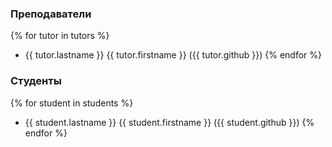 ### Преподаватели

{% for tutor in tutors %}
- {{ tutor.lastname }} {{ tutor.firstname }} ({{ tutor.github }})
{% endfor %}


### Студенты

{% for student in students %}
- {{ student.lastname }} {{ student.firstname }} ({{ student.github }})
{% endfor %}
